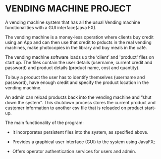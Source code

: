  # VENDING MACHINE PROJECT
 A vending machine system that has all the usual Vending machine functionalities with a GUI interface(Java FX).

The vending machine is a money-less operation where clients buy credit using an App and can then use that credit to prducts in the real vending machines, make photocopies in the library and buy meals in the café. 

The vending machine software loads up the ‘client’ and 'product' files on start up. The files contain the user details (username, current credit and password) and  product details (product name, cost and quantity).

To buy a product the user has to identify themselves (username and password), have enough credit and specify the product location in the vending machine. 

An admin can reload products back into the vending machine and “shut down the system". This shutdown process stores the current product and customer information to another csv file that is reloaded on product start-up.

The main functionality of the program:

 - It incorporates persistent files into the system, as specified above.

 - Provides a graphical user interface (GUI) to the system using JavaFX; 

 - Offers operator authentication services for users and admin.


